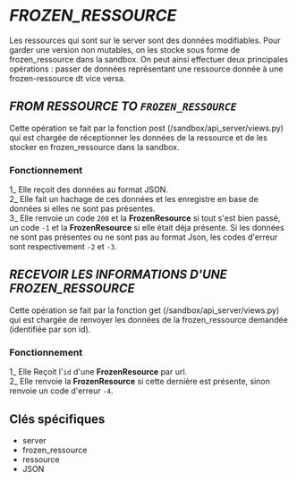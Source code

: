 # *FROZEN_RESSOURCE*

Les ressources qui sont sur le server sont des données modifiables. Pour garder une version non mutables, on les stocke sous forme de frozen_ressource dans la sandbox.
On peut ainsi effectuer deux principales opérations : passer de données représentant une ressource donnée à une frozen-ressource dt vice versa.

## *FROM RESSOURCE TO `FROZEN_RESSOURCE`*

Cette opération se fait par la fonction post (/sandbox/api_server/views.py) qui est chargée de réceptionner les données de la ressource et de les stocker en frozen_ressource dans la sandbox.

### Fonctionnement

1_ Elle  reçoit des données au format JSON.  
2_ Elle fait un hachage de ces données et les enregistre en base de données si elles ne sont pas présentes.  
3_ Elle renvoie un code `200` et la **FrozenResource** si tout s'est bien passé, un code `-1` et la **FrozenResource** si elle était déja présente.
   Si les données ne sont pas présentes ou ne sont pas au format Json, les codes d'erreur sont respectivement `-2` et `-3`.

## *RECEVOIR LES INFORMATIONS D'UNE FROZEN_RESSOURCE* 

Cette opération se fait par la fonction get (/sandbox/api_server/views.py) qui est chargée de renvoyer les données de la frozen_ressource demandée (identifiée par son id).

### Fonctionnement

1_ Elle Reçoit l'`id` d'une **FrozenResource** par url.  
2_ Elle renvoie la **FrozenResource** si cette dernière est présente, sinon renvoie un code d'erreur `-4`. 

## Clés spécifiques

- server
- frozen_ressource
- ressource
- JSON
